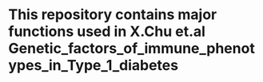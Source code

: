 # This repository contains major functions used in X.Chu et.al Genetic_factors_of_immune_phenotypes_in_Type_1_diabetes
